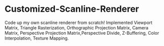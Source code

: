 # Customized-Scanline-Renderer

Code up my own scanline renderer from scratch! 
Implemented Viewport Matrix, Triangle Rasterization, Orthographic Projection Matrix, Camera Matrix, Perspective Projection Matrix,Perspective Divide, Z-Buffering, Color Interpolation, Texture Mapping.
